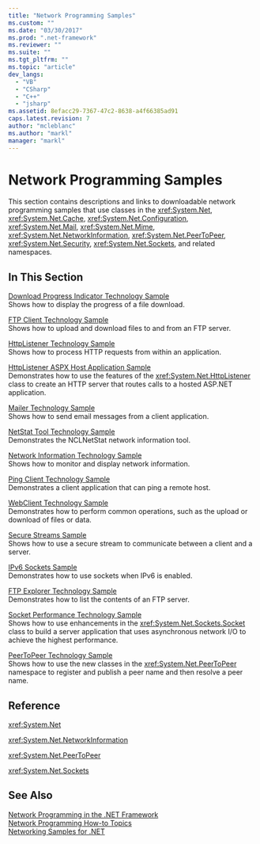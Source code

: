 ```yaml
---
title: "Network Programming Samples"
ms.custom: ""
ms.date: "03/30/2017"
ms.prod: ".net-framework"
ms.reviewer: ""
ms.suite: ""
ms.tgt_pltfrm: ""
ms.topic: "article"
dev_langs: 
  - "VB"
  - "CSharp"
  - "C++"
  - "jsharp"
ms.assetid: 8efacc29-7367-47c2-8638-a4f66385ad91
caps.latest.revision: 7
author: "mcleblanc"
ms.author: "markl"
manager: "markl"
---
```

# Network Programming Samples
This section contains descriptions and links to downloadable network programming samples that use classes in the <xref:System.Net>, <xref:System.Net.Cache>, <xref:System.Net.Configuration>, <xref:System.Net.Mail>, <xref:System.Net.Mime>, <xref:System.Net.NetworkInformation>, <xref:System.Net.PeerToPeer>, <xref:System.Net.Security>, <xref:System.Net.Sockets>, and related namespaces.  
  
## In This Section  
 [Download Progress Indicator Technology Sample](http://go.microsoft.com/fwlink/?LinkID=179556)  
 Shows how to display the progress of a file download.  
  
 [FTP Client Technology Sample](http://go.microsoft.com/fwlink/?LinkID=179557)  
 Shows how to upload and download files to and from an FTP server.  
  
 [HttpListener Technology Sample](http://go.microsoft.com/fwlink/?LinkID=179558)  
 Shows how to process HTTP requests from within an application.  
  
 [HttpListener ASPX Host Application Sample](http://go.microsoft.com/fwlink/?LinkID=179560)  
 Demonstrates how to use the features of the <xref:System.Net.HttpListener> class to create an HTTP server that routes calls to a hosted ASP.NET application.  
  
 [Mailer Technology Sample](http://go.microsoft.com/fwlink/?LinkID=179561)  
 Shows how to send email messages from a client application.  
  
 [NetStat Tool Technology Sample](http://go.microsoft.com/fwlink/?LinkID=179562)  
 Demonstrates the NCLNetStat network information tool.  
  
 [Network Information Technology Sample](http://go.microsoft.com/fwlink/?LinkID=179564)  
 Shows how to monitor and display network information.  
  
 [Ping Client Technology Sample](http://go.microsoft.com/fwlink/?LinkID=179565)  
 Demonstrates a client application that can ping a remote host.  
  
 [WebClient Technology Sample](http://go.microsoft.com/fwlink/?LinkID=179566)  
 Demonstrates how to perform common operations, such as the upload or download of files or data.  
  
 [Secure Streams Sample](http://go.microsoft.com/fwlink/?LinkID=179567)  
 Shows how to use a secure stream to communicate between a client and a server.  
  
 [IPv6 Sockets Sample](http://go.microsoft.com/fwlink/?LinkID=179568)  
 Demonstrates how to use sockets when IPv6 is enabled.  
  
 [FTP Explorer Technology Sample](http://go.microsoft.com/fwlink/?LinkID=179569)  
 Demonstrates how to list the contents of an FTP server.  
  
 [Socket Performance Technology Sample](http://go.microsoft.com/fwlink/?LinkID=179570)  
 Shows how to use enhancements in the <xref:System.Net.Sockets.Socket> class to build a server application that uses asynchronous network I/O to achieve the highest performance.  
  
 [PeerToPeer Technology Sample](http://go.microsoft.com/fwlink/?LinkID=179571)  
 Shows how to use the new classes in the <xref:System.Net.PeerToPeer> namespace to register and publish a peer name and then resolve a peer name.  
  
## Reference  
 <xref:System.Net>  
  
 <xref:System.Net.NetworkInformation>  
  
 <xref:System.Net.PeerToPeer>  
  
 <xref:System.Net.Sockets>  
  
## See Also  
 [Network Programming in the .NET Framework](../../../docs/framework/network-programming/index.md)   
 [Network Programming How-to Topics](../../../docs/framework/network-programming/network-programming-how-to-topics.md)   
 [Networking Samples for .NET](http://code.msdn.microsoft.com/Wiki/View.aspx?ProjectName=nclsamples)
